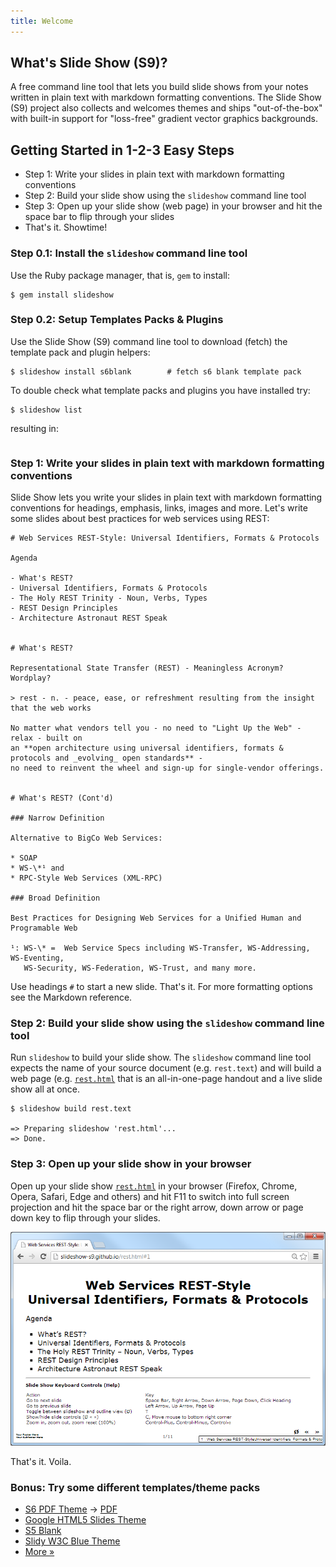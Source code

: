 ```yaml
---
title: Welcome
---
```


## What's Slide Show (S9)?

A free command line tool that lets you build slide shows
from your notes
written in plain text with markdown formatting conventions.
The Slide Show (S9) project also collects and welcomes themes
and ships "out-of-the-box" with built-in support
for "loss-free" gradient vector graphics backgrounds.


## Getting Started in 1-2-3 Easy Steps

* Step 1: Write your slides in plain text with markdown formatting conventions
* Step 2: Build your slide show using the `slideshow` command line tool
* Step 3: Open up your slide show (web page) in your browser and hit the space bar to flip through your slides
* That's it. Showtime!


### Step 0.1: Install the `slideshow` command line tool

Use the Ruby package manager, that is, `gem` to install:

```
$ gem install slideshow
```

### Step 0.2: Setup Templates Packs & Plugins 

Use the Slide Show (S9) command line tool to download (fetch) the template pack and plugin helpers:

```
$ slideshow install s6blank        # fetch s6 blank template pack
```

To double check what template packs and plugins you have installed try:

```
$ slideshow list
```

resulting in:

```

```


### Step 1: Write your slides in plain text with markdown formatting conventions

Slide Show lets you write your slides in plain text with markdown formatting
conventions for headings, emphasis, links, images and more.
Let's write some slides about best practices for web services using REST:

```
# Web Services REST-Style: Universal Identifiers, Formats & Protocols

Agenda

- What's REST?
- Universal Identifiers, Formats & Protocols
- The Holy REST Trinity - Noun, Verbs, Types
- REST Design Principles
- Architecture Astronaut REST Speak


# What's REST?

Representational State Transfer (REST) - Meaningless Acronym? Wordplay?

> rest - n. - peace, ease, or refreshment resulting from the insight that the web works

No matter what vendors tell you - no need to "Light Up the Web" - relax - built on
an **open architecture using universal identifiers, formats & protocols and _evolving_ open standards** -
no need to reinvent the wheel and sign-up for single-vendor offerings.


# What's REST? (Cont'd)

### Narrow Definition

Alternative to BigCo Web Services:

* SOAP
* WS-\*¹ and
* RPC-Style Web Services (XML-RPC)

### Broad Definition

Best Practices for Designing Web Services for a Unified Human and Programable Web

¹: WS-\* =  Web Service Specs including WS-Transfer, WS-Addressing, WS-Eventing,
   WS-Security, WS-Federation, WS-Trust, and many more.
```

Use headings `#` to start a new slide. That's it.
For more formatting options see the Markdown reference.


### Step 2: Build your slide show using the `slideshow` command line tool

Run `slideshow` to build your slide show. The `slideshow` command line tool
expects the name of your source document (e.g. `rest.text`)
and will build a web page
(e.g. [`rest.html`](demos/rest.html)
that is an all-in-one-page handout and a live slide show all at once.

```
$ slideshow build rest.text

=> Preparing slideshow 'rest.html'...
=> Done.
```

### Step 3: Open up your slide show in your browser

Open up your slide show [`rest.html`](demos/rest.html)
in your browser (Firefox, Chrome, Opera, Safari, Edge and others) and hit F11 to switch
into full screen projection and hit the space bar or the right arrow, down arrow
or page down key to flip through your slides.

<a href="demos/rest.html"><img src="i/slideshow.png"></a>

That's it. Voila.

### Bonus: Try some different templates/theme packs

* [S6 PDF Theme](demos/tutorial.pdf.html) -> [PDF](demos/tutorial.pdf)
* [Google HTML5 Slides Theme](demos/packs/g5/tutorial1.html5.html)
* [S5 Blank](demos/packs/s5/tutorial1.html)
* [Slidy W3C Blue Theme](demos/packs/slidy/tutorial1.w3c.html)
* [More »](https://github.com/slideshow-templates)
